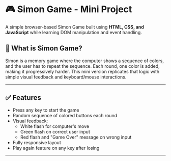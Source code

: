 # 🎮 Simon Game - Mini Project

A simple browser-based Simon Game built using **HTML, CSS, and JavaScript** while learning DOM manipulation and event handling.

## 🧠 What is Simon Game?

Simon is a memory game where the computer shows a sequence of colors, and the user has to repeat the sequence. Each round, one color is added, making it progressively harder. This mini version replicates that logic with simple visual feedback and keyboard/mouse interactions.

---

## ✅ Features

- Press any key to start the game
- Random sequence of colored buttons each round
- Visual feedback:  
  - White flash for computer's move  
  - Green flash on correct user input  
  - Red flash and "Game Over" message on wrong input
- Fully responsive layout
- Play again feature on any key after losing

---
